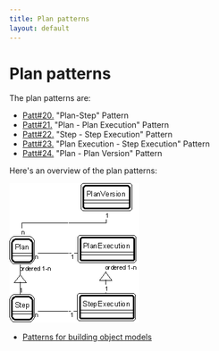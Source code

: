 ```yaml
---
title: Plan patterns
layout: default
---
```


# Plan patterns

The plan patterns are:


* [Patt#20.](./20-plan-step-pattern-plan-patterns.html) &quot;Plan-Step&quot; Pattern
* [Patt#21.](./21-plan-plan-execution-pattern-plan-patterns.html) &quot;Plan - Plan Execution&quot; Pattern
* [Patt#22.](./22-step-step-execution-pattern-plan-patterns.html) &quot;Step - Step Execution&quot; Pattern
* [Patt#23.](./23-plan-execution-step-execution-pattern-plan-patterns.html) &quot;Plan Execution - Step Execution&quot; Pattern
* [Patt#24.](./24-plan-plan-version-pattern-plan-patterns.html) &quot;Plan - Plan Version&quot; Pattern


Here's an overview of the plan patterns:


 ![Strpat00000024.gif](./Strpat00000024.gif)


* [Patterns for building object models](./patterns-for-building-object-models.html)
